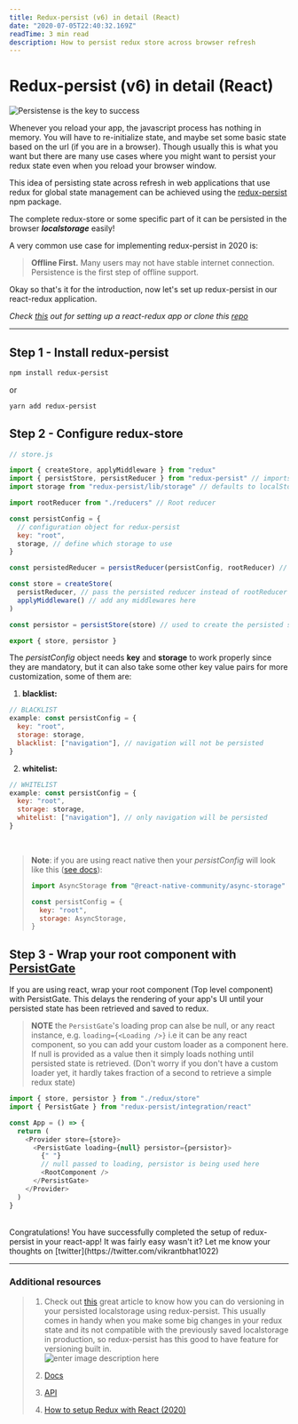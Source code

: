 ```yaml
---
title: Redux-persist (v6) in detail (React)
date: "2020-07-05T22:40:32.169Z"
readTime: 3 min read
description: How to persist redux store across browser refresh
---
```


# Redux-persist (v6) in detail (React)

![Persistense is the key to success](https://media.giphy.com/media/H4buZ6PLgwsKjA9hlO/giphy.gif)

Whenever you reload your app, the javascript process has nothing in memory. You will have to re-initialize state, and maybe set some basic state based on the url (if you are in a browser). Though usually this is what you want but there are many use cases where you might want to persist your redux state even when you reload your browser window.

This idea of persisting state across refresh in web applications that use redux for global state management can be achieved using the [redux-persist](https://www.npmjs.com/package/redux-persist) npm package.

The complete redux-store or some specific part of it can be persisted in the browser **_localstorage_** easily!

A very common use case for implementing redux-persist in 2020 is:

> **Offline First.** Many users may not have stable internet connection. Persistence is the first step of offline support.

Okay so that's it for the introduction, now let's set up redux-persist in our react-redux application.

_Check [this](https://medium.com/coox-tech/how-to-setup-redux-with-react-2020-adb8cad90234) out for setting up a react-redux app_
_or clone this [repo](https://github.com/bhatvikrant/react-redux-boilerplate)_

---

## Step 1 - Install redux-persist

```bash
npm install redux-persist
```

or

```bash
yarn add redux-persist
```

## Step 2 - Configure redux-store

```javascript
// store.js

import { createStore, applyMiddleware } from "redux"
import { persistStore, persistReducer } from "redux-persist" // imports from redux-persist
import storage from "redux-persist/lib/storage" // defaults to localStorage for web

import rootReducer from "./reducers" // Root reducer

const persistConfig = {
  // configuration object for redux-persist
  key: "root",
  storage, // define which storage to use
}

const persistedReducer = persistReducer(persistConfig, rootReducer) // create a persisted reducer

const store = createStore(
  persistReducer, // pass the persisted reducer instead of rootReducer to createStore
  applyMiddleware() // add any middlewares here
)

const persistor = persistStore(store) // used to create the persisted store, persistor will be used in the next step

export { store, persistor }
```

The _persistConfig_ object needs **key** and **storage** to work properly since they are mandatory, but it can also take some other key value pairs for more customization, some of them are:

1.  **blacklist:**

```javascript
// BLACKLIST
example: const persistConfig = {
  key: "root",
  storage: storage,
  blacklist: ["navigation"], // navigation will not be persisted
}
```

2. **whitelist:**

```javascript
// WHITELIST
example: const persistConfig = {
  key: "root",
  storage: storage,
  whitelist: ["navigation"], // only navigation will be persisted
}
```

<br />

> **Note**: if you are using react native then your _persistConfig_ will look like this ([see docs](https://github.com/rt2zz/redux-persist#v6-upgrade)):
>
> ```javascript
> import AsyncStorage from "@react-native-community/async-storage"
>
> const persistConfig = {
>   key: "root",
>   storage: AsyncStorage,
> }
> ```

## Step 3 - Wrap your root component with [PersistGate](https://github.com/rt2zz/redux-persist/blob/master/docs/PersistGate.md)

If you are using react, wrap your root component (Top level component) with PersistGate. This delays the rendering of your app's UI until your persisted state has been retrieved and saved to redux.

> **NOTE** the `PersistGate`'s loading prop can alse be null, or any react instance, e.g. `loading={<Loading />}`
> i.e it can be any react component, so you can add your custom loader as a component here.
> If null is provided as a value then it simply loads nothing until persisted state is retrieved. (Don't worry if you don't have a custom loader yet, it hardly takes fraction of a second to retrieve a simple redux state)

```javascript
import { store, persistor } from "./redux/store"
import { PersistGate } from "redux-persist/integration/react"

const App = () => {
  return (
    <Provider store={store}>
      <PersistGate loading={null} persistor={persistor}>
        {" "}
        // null passed to loading, persistor is being used here
        <RootComponent />
      </PersistGate>
    </Provider>
  )
}
```

<br />
Congratulations! You have successfully completed the setup of redux-persist in your react-app! It was fairly easy wasn't it? Let me know your thoughts on [twitter](https://twitter.com/vikrantbhat1022)

---

### Additional resources

> 1. Check out [this](https://www.freecodecamp.org/news/how-to-use-redux-persist-when-migrating-your-states-a5dee16b5ead/) great article to know how you can do versioning in your persisted localstorage using redux-persist. This usually comes in handy when you make some big changes in your redux state and its not compatible with the previously saved localstorage in production, so redux-persist has this good to have feature for versioning built in.
>    <br />
>    ![enter image description here](https://cdn-media-1.freecodecamp.org/images/0rJmD7xq6mgOnUokqih4WTMy2F6Kd3GmgalV)
>
> 2. [Docs](https://github.com/rt2zz/redux-persist#readme)
> 3. [API](https://github.com/rt2zz/redux-persist#api)
> 4. [How to setup Redux with React (2020)](https://medium.com/coox-tech/how-to-setup-redux-with-react-2020-adb8cad90234)
